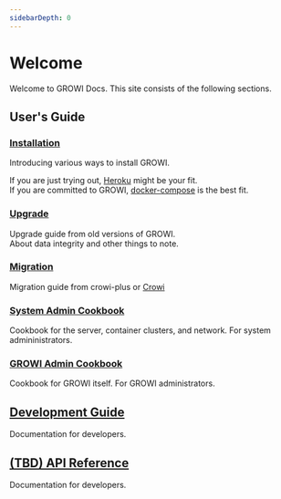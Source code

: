 ```yaml
---
sidebarDepth: 0
---
```


# Welcome

Welcome to GROWI Docs.
This site consists of the following sections.

## User's Guide
### [Installation](getting-started/docker-compose.md)

Introducing various ways to install GROWI.

If you are just trying out, [Heroku](getting-started/heroku.md) might be your fit.  
If you are committed to GROWI, [docker-compose](getting-started/docker-compose.md) is the best fit.

### [Upgrade](upgrading/34x.md)

Upgrade guide from old versions of GROWI.  
About data integrity and other things to note.

### [Migration](migration-guide/from-crowi-plus-onpremise.md)

Migration guide from crowi-plus or [Crowi](http://site.crowi.wiki/)

### [System Admin Cookbook](admin-cookbook/launch-with-systemd.md)

Cookbook for the server, container clusters, and network. For system admininistrators.

### [GROWI Admin Cookbook](management-cookbook/line-breaks.md)

Cookbook for GROWI itself. For GROWI administrators.

## [Development Guide](/dev/)

Documentation for developers.

## [(TBD) API Reference](/api/)

Documentation for developers.
